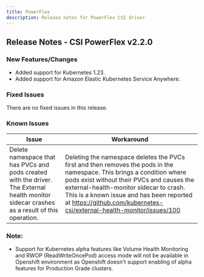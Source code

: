 ```yaml
---
title: PowerFlex
description: Release notes for PowerFlex CSI driver
---
```


## Release Notes - CSI PowerFlex v2.2.0

### New Features/Changes
- Added support for Kubernetes 1.23.
- Added support for Amazon Elastic Kubernetes Service Anywhere.

### Fixed Issues

There are no fixed issues in this release.

### Known Issues

| Issue | Workaround |
|-------|------------|
| Delete namespace that has PVCs and pods created with the driver. The External health monitor sidecar crashes as a result of this operation.| Deleting the namespace deletes the PVCs first and then removes the pods in the namespace. This brings a condition where pods exist without their PVCs and causes the external-health-monitor sidecar to crash. This is a known issue and has been reported at https://github.com/kubernetes-csi/external-health-monitor/issues/100|

### Note:

- Support for Kubernetes alpha features like Volume Health Monitoring and RWOP (ReadWriteOncePod) access mode will not be available in Openshift environment as Openshift doesn't support enabling of alpha features for Production Grade clusters.
